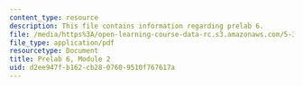 ```yaml
---
content_type: resource
description: This file contains information regarding prelab 6.
file: /media/https%3A/open-learning-course-data-rc.s3.amazonaws.com/5-35-introduction-to-experimental-chemistry-fall-2012/d2ee947fb162cb2807609510f767617a_MIT5_35F12_prelab6module2.pdf
file_type: application/pdf
resourcetype: Document
title: Prelab 6, Module 2
uid: d2ee947f-b162-cb28-0760-9510f767617a
---
```

